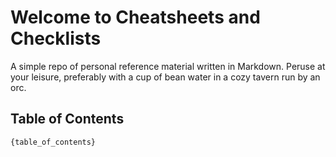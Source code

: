 <!---
make sure you're editing the template, doofus
--->

# Welcome to Cheatsheets and Checklists

A simple repo of personal reference material written in Markdown. Peruse at your leisure, preferably with a cup of bean water in a cozy tavern run by an orc.

## Table of Contents

```
{table_of_contents}
```
